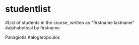 # studentlist
#List of students in the course, written as "firstname lastname"
#alphabetical by firstname

Panagiotis Kalogeropoulos
